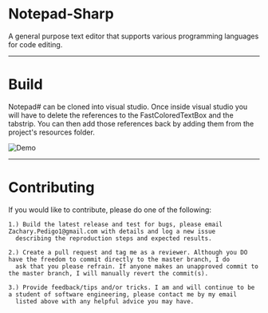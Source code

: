 # Notepad-Sharp
A general purpose text editor that supports various programming languages for code editing.
___
# Build
Notepad# can be cloned into visual studio.
Once inside visual studio you will have to delete the references to the FastColoredTextBox and the tabstrip. You can then
add those references back by adding them from the project's resources folder.

![Demo](https://user-images.githubusercontent.com/41409007/54795175-22029a00-4c19-11e9-9cc0-4b673270a624.png)
___
# Contributing
If you would like to contribute, please do one of the following:

    1.) Build the latest release and test for bugs, please email Zachary.Pedigo1@gmail.com with details and log a new issue
      describing the reproduction steps and expected results.

    2.) Create a pull request and tag me as a reviewer. Although you DO have the freedom to commit directly to the master branch, I do
      ask that you please refrain. If anyone makes an unapproved commit to the master branch, I will manually revert the commit(s).

    3.) Provide feedback/tips and/or tricks. I am and will continue to be a student of software engineering, please contact me by my email
      listed above with any helpful advice you may have.
